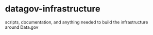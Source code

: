 # datagov-infrastructure
scripts, documentation, and anything needed to build the infrastructure around Data.gov
